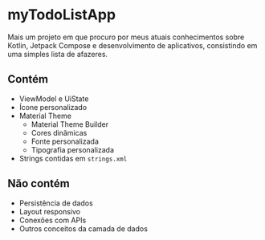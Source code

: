 # myTodoListApp
Mais um projeto em que procuro por meus atuais conhecimentos sobre Kotlin, Jetpack Compose e desenvolvimento de aplicativos, consistindo em uma simples lista de afazeres.

## Contém
- ViewModel e UiState
- Ícone personalizado
- Material Theme
  - Material Theme Builder
  - Cores dinâmicas
  - Fonte personalizada
  - Tipografia personalizada
- Strings contidas em `strings.xml`

## Não contém
- Persistência de dados
- Layout responsivo
- Conexões com APIs
- Outros conceitos da camada de dados
